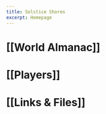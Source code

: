 ```yaml
---
title: Solstice Shores
excerpt: Homepage
---
```

# [[World Almanac]]
# [[Players]]

# [[Links & Files]] 